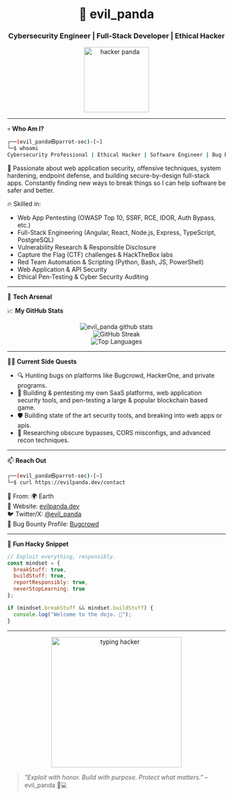 
<!-- GitHub README for evil_panda -->

<h1 align="center">🐼 evil_panda</h1>
<h3 align="center">Cybersecurity Engineer | Full-Stack Developer | Ethical Hacker</h3>

<p align="center">
  <img src="https://media.giphy.com/media/eNAsjO55tPbgaor7ma/giphy.gif" width="150" alt="hacker panda"/>
</p>

---

💀 **Who Am I?**

```bash
┌──(evil_panda㉿parrot-sec)-[~]
└─$ whoami
Cybersecurity Professional | Ethical Hacker | Software Engineer | Bug Bounty Hunter
```

🧠 Passionate about web application security, offensive techniques, system hardening, endpoint defense, and building secure-by-design full-stack apps. Constantly finding new ways to break things so I can help software be safer and better.

🔥 Skilled in:

- Web App Pentesting (OWASP Top 10, SSRF, RCE, IDOR, Auth Bypass, etc.)
- Full-Stack Engineering (Angular, React, Node.js, Express, TypeScript, PostgreSQL)
- Vulnerability Research & Responsible Disclosure
- Capture the Flag (CTF) challenges & HackTheBox labs
- Red Team Automation & Scripting (Python, Bash, JS, PowerShell)
- Web Application & API Security
- Ethical Pen-Testing & Cyber Security Auditing

---

🧰 **Tech Arsenal**


📈 **My GitHub Stats**

<p align="center">
  <img src="https://github-readme-stats.vercel.app/api?username=evil-panda&show_icons=true&theme=radical&count_private=true" alt="evil_panda github stats"/>
  <br/>
  <img src="https://github-readme-streak-stats.herokuapp.com/?user=evil-panda&theme=dark" alt="GitHub Streak"/>
  <br/>
  <img src="https://github-readme-stats.vercel.app/api/top-langs/?username=evil-panda&layout=compact&theme=radical" alt="Top Languages"/>
</p>

---

🕵️‍♂️ **Current Side Quests**

- 🔍 Hunting bugs on platforms like Bugcrowd, HackerOne, and private programs.
- 🧪 Building & pentesting my own SaaS platforms, web application security tools, and pen-testing a large & popular blockchain based game.
- 🛡️ Building state of the art security tools, and breaking into web apps or apis.
- 🧠 Researching obscure bypasses, CORS misconfigs, and advanced recon techniques.

---

📫 **Reach Out**

```bash
┌──(evil_panda㉿parrot-sec)-[~]
└─$ curl https://evilpanda.dev/contact
```

📍 From: 🌍 Earth  
📡 Website: [evilpanda.dev](https://evilpanda.dev)  
🐦 Twitter/X: [@evil_panda](https://twitter.com/evil_panda)  
🔐 Bug Bounty Profile: [Bugcrowd](https://bugcrowd.com/evil_panda)

---

🧠 **Fun Hacky Snippet**

```js
// Exploit everything, responsibly.
const mindset = {
  breakStuff: true,
  buildStuff: true,
  reportResponsibly: true,
  neverStopLearning: true
};

if (mindset.breakStuff && mindset.buildStuff) {
  console.log("Welcome to the dojo. 🐼");
}
```

---
<p align="center">
  <img src="https://media0.giphy.com/media/v1.Y2lkPTc5MGI3NjExb2V4Njl4bzNvazhoc3kya3d5NXowbmRhYWQ1N2xmbnJsOHBmejFhbSZlcD12MV9pbnRlcm5hbF9naWZfYnlfaWQmY3Q9Zw/EPcvhM28ER9XW/giphy.gif" width="300" alt="typing hacker"/>
</p>

> *"Exploit with honor. Build with purpose. Protect what matters."* – evil_panda 🐼💻
